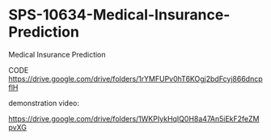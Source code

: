 # SPS-10634-Medical-Insurance-Prediction
Medical Insurance Prediction

CODE
https://drive.google.com/drive/folders/1rYMFUPv0hT6KOgj2bdFcyj866dncpflH

demonstration video:

https://drive.google.com/drive/folders/1WKPIykHqIQ0H8a47An5iEkF2feZMpvXG
